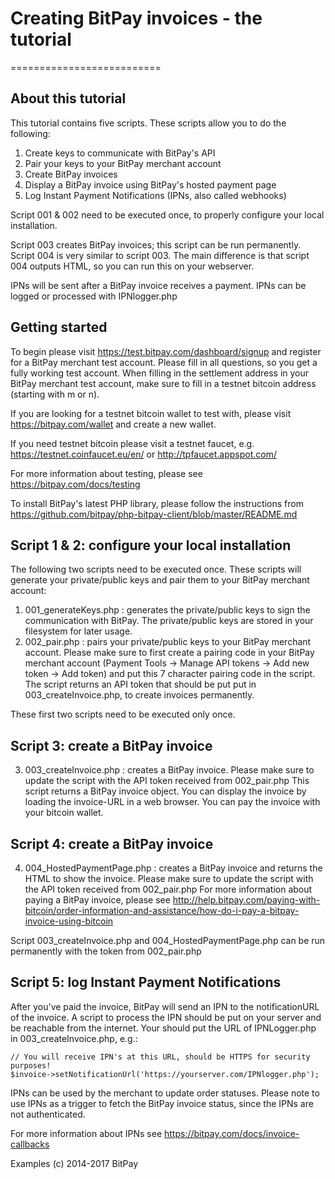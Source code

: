 # Creating BitPay invoices - the tutorial
==========================

## About this tutorial
This tutorial contains five scripts. These scripts allow you to do the following:
1) Create keys to communicate with BitPay's API
2) Pair your keys to your BitPay merchant account
3) Create BitPay invoices
4) Display a BitPay invoice using BitPay's hosted payment page
5) Log Instant Payment Notifications (IPNs, also called webhooks)

Script 001 & 002 need to be executed once, to properly configure your local installation.

Script 003 creates BitPay invoices; this script can be run permanently.
Script 004 is very similar to script 003. The main difference is that script 004 outputs HTML, so you can run this on your webserver.

IPNs will be sent after a BitPay invoice receives a payment. IPNs can be logged or processed with IPNlogger.php

## Getting started
To begin please visit https://test.bitpay.com/dashboard/signup and register for a BitPay merchant test account. Please fill in all questions, so you get a fully working test account. When filling in the settlement address in your BitPay merchant test account, make sure to fill in a testnet bitcoin address (starting with m or n).

If you are looking for a testnet bitcoin wallet to test with, please visit https://bitpay.com/wallet and create a new wallet.

If you need testnet bitcoin please visit a testnet faucet, e.g. https://testnet.coinfaucet.eu/en/ or http://tpfaucet.appspot.com/

For more information about testing, please see https://bitpay.com/docs/testing

To install BitPay's latest PHP library, please follow the instructions from https://github.com/bitpay/php-bitpay-client/blob/master/README.md

## Script 1 & 2: configure your local installation
The following two scripts need to be executed once. These scripts will generate your private/public keys and pair them to your BitPay merchant account:
1. 001_generateKeys.php : generates the private/public keys to sign the communication with BitPay. The private/public keys are stored in your filesystem for later usage.
2. 002_pair.php : pairs your private/public keys to your BitPay merchant account. Please make sure to first create a pairing code in your BitPay merchant account (Payment Tools -> Manage API tokens -> Add new token -> Add token) and put this 7 character pairing code in the script. The script returns an API token that should be put put in 003_createInvoice.php, to create invoices permanently.

These first two scripts need to be executed only once.

## Script 3: create a BitPay invoice
3. 003_createInvoice.php : creates a BitPay invoice. Please make sure to update the script with the API token received from 002_pair.php
This script returns a BitPay invoice object. You can display the invoice by loading the invoice-URL in a web browser. You can pay the invoice with your bitcoin wallet.

## Script 4: create a BitPay invoice
4. 004_HostedPaymentPage.php : creates a BitPay invoice and returns the HTML to show the invoice. Please make sure to update the script with the API token received from 002_pair.php
For more information about paying a BitPay invoice, please see http://help.bitpay.com/paying-with-bitcoin/order-information-and-assistance/how-do-i-pay-a-bitpay-invoice-using-bitcoin

Script 003_createInvoice.php and 004_HostedPaymentPage.php can be run permanently with the token from 002_pair.php

## Script 5: log Instant Payment Notifications
After you've paid the invoice, BitPay will send an IPN to the notificationURL of the invoice. A script to process the IPN should be put on your server and be reachable from the internet. Your should put the URL of IPNLogger.php in 003_createInvoice.php, e.g.:
```
// You will receive IPN's at this URL, should be HTTPS for security purposes!
$invoice->setNotificationUrl('https://yourserver.com/IPNlogger.php');
```
IPNs can be used by the merchant to update order statuses. Please note to use IPNs as a trigger to fetch the BitPay invoice status, since the IPNs are not authenticated.

For more information about IPNs see https://bitpay.com/docs/invoice-callbacks


Examples (c) 2014-2017 BitPay